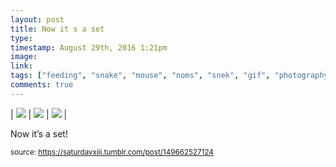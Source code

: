 ```yaml
---
layout: post
title: Now it s a set
type: 
timestamp: August 29th, 2016 1:21pm
image: 
link: 
tags: ["feeding", "snake", "mouse", "noms", "snek", "gif", "photography"]
comments: true
---
```


| <img src="https://saturdayxiii.github.io/media/149662527124_0.gif"/> | <img src="https://saturdayxiii.github.io/media/149662527124_1.gif"/> | <img src="https://saturdayxiii.github.io/media/149662527124_2.gif"/> |

Now it’s a set!
 
  
<small>source: https://saturdayxiii.tumblr.com/post/149662527124</small>